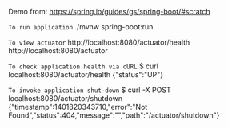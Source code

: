 Demo from: https://spring.io/guides/gs/spring-boot/#scratch

```To run application```
./mvnw spring-boot:run

```To view actuator```
http://localhost:8080/actuator/health
http://localhost:8080/actuator

```To check application health via cURL```
$ curl localhost:8080/actuator/health
{"status":"UP"}

```To invoke application shut-down```
$ curl -X POST localhost:8080/actuator/shutdown
{"timestamp":1401820343710,"error":"Not Found","status":404,"message":"","path":"/actuator/shutdown"}